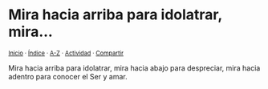 # Mira hacia arriba para idolatrar, mira...
<sup>[Inicio](https://github.com/jucardus/jucardus.github.io/repo/blob/main/readme.md) · [Índice](https://github.com/jucardus/jucardus.github.io/repo/blob/main/indices/apotegmas.md) · [A-Z](https://github.com/jucardus/jucardus.github.io/repo/blob/main/indices/alfabetico.md) · [Actividad](https://github.com/jucardus/jucardus.github.io/repo/blob/main/indices/actividad.md) · [Compartir](https://x.com/intent/tweet?text=Apotegmas%20-%20Mira%20hacia%20arriba%20para%20idolatrar%2C%20mira...%0A%E2%86%92%20https%3A%2F%2Fgithub.com%2Fjucardus%2Frepo%2Fblob%2Fmain%2Fcontenido%2F25%2F04%2F23%2Fmira-hacia-arriba-para-idolatrar.md%0A%0A%23aptgms_jucardus%0A%40jucardus)</sup>

Mira hacia arriba para idolatrar, mira hacia abajo para despreciar, mira hacia adentro para conocer el Ser y amar.
